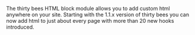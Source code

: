 The thirty bees HTML block module allows you to add custom html anywhere on your site. Starting with the 1.1.x version of thirty bees you can now add html to just about every page with more than 20 new hooks introduced.
